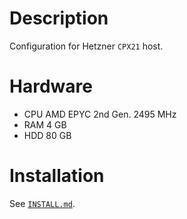 # Description

Configuration for Hetzner `CPX21` host.

# Hardware

* CPU AMD EPYC 2nd Gen. 2495 MHz
* RAM 4 GB
* HDD 80 GB

# Installation

See [`INSTALL.md`](./INSTALL.md).
